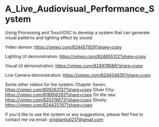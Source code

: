 # A_Live_Audiovisual_Performance_System
 Using Processing and TouchOSC to develop a system that can generate visual patterns and lighting effect by sound.

 Video demoe:
 https://vimeo.com/824457929?share=copy

 Lighting UI demonstration:
 https://vimeo.com/824655122?share=copy

 Visual UI demonstration:
 https://vimeo.com/824978686?share=copy

 Live Camera demonstration:
 https://vimeo.com/824454835?share=copy

 Some other videos for the system:
 Chapter Seven: https://vimeo.com/809263137?share=copy
 Silver City: https://vimeo.com/818956293?share=copy
 On the sea: https://vimeo.com/820219673?share=copy
 Slowly: https://vimeo.com/824425767?share=copy

 If you'd like to use the system or any suggestions, please feel free to contact me via email: yinglianliu0217@gmail.com

 

